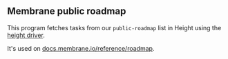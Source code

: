 ## Membrane public roadmap

This program fetches tasks from our `public-roadmap` list in Height using the [height driver](https://github.com/membrane-io/membrane-driver-height).

It's used on [docs.membrane.io/reference/roadmap](https://docs.membrane.io/roadmap).
